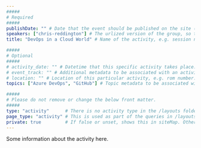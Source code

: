 ```yaml
---
#####
# Required
#####
publishDate: "" # Date that the event should be published on the site (Any builds that you run after this date will display the site). Useful if you want to time this with some kind of social media push/press release.
speakers: ["chris-reddington"] # The urlized version of the group, so that it can be displayed on the group's page.
title: "DevOps in a Cloud World" # Name of the activity, e.g. session name

#####
# Optional
#####
# activity_date: "" # Datetime that this specific activity takes place. e.g. The start time for this particular talk/session.
# event_track: "" # Additional metadata to be associated with an activity if there are multiple "tracks" in the event which should be rendered separately. E.g. A track of sessions on DevOps, a track of sessions on Cloud Architecture, etc.
# location: "" # Location of this particular activity, e.g. rom number. Useful if being use for a conference type event, where there is one overall location, but activities (e.g. sessions) would beheld in different rooms smin a conference venue.
topics: ["Azure DevOps", "GitHub"] # Topic metadata to be associated with the Activity. This will displayed as tags on the page, and will also be available underneath the /topics/ taxonomy on the website.

#####
# Please do not remove or change the below front matter.
#####
type: "activity"      # There is no activity type in the /layouts folder, just like there is deliberately no default single or list. This means this file will not be generated, and positively impacts the build tests.
page_type: "activity" # This is used as part of the queries in /layouts/groups/single.html
private: true         # If false or unset, shows this in siteMap. Otherwise, does not.
---
```

Some information about the activity here.
